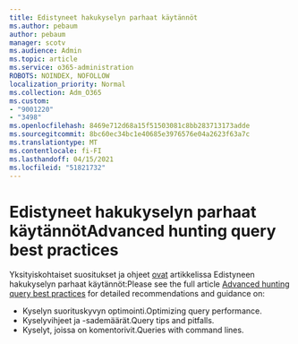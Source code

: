 ```yaml
---
title: Edistyneet hakukyselyn parhaat käytännöt
ms.author: pebaum
author: pebaum
manager: scotv
ms.audience: Admin
ms.topic: article
ms.service: o365-administration
ROBOTS: NOINDEX, NOFOLLOW
localization_priority: Normal
ms.collection: Adm_O365
ms.custom:
- "9001220"
- "3498"
ms.openlocfilehash: 8469e712d68a15f51503081c8bb283713173adde
ms.sourcegitcommit: 8bc60ec34bc1e40685e3976576e04a2623f63a7c
ms.translationtype: MT
ms.contentlocale: fi-FI
ms.lasthandoff: 04/15/2021
ms.locfileid: "51821732"
---
```

# <a name="advanced-hunting-query-best-practices"></a><span data-ttu-id="44b3d-102">Edistyneet hakukyselyn parhaat käytännöt</span><span class="sxs-lookup"><span data-stu-id="44b3d-102">Advanced hunting query best practices</span></span>

<span data-ttu-id="44b3d-103">Yksityiskohtaiset suositukset ja ohjeet [ovat](https://docs.microsoft.com/windows/security/threat-protection/microsoft-defender-atp/advanced-hunting-best-practices#optimize-query-performance) artikkelissa Edistyneen hakukyselyn parhaat käytännöt:</span><span class="sxs-lookup"><span data-stu-id="44b3d-103">Please see the full article [Advanced hunting query best practices](https://docs.microsoft.com/windows/security/threat-protection/microsoft-defender-atp/advanced-hunting-best-practices#optimize-query-performance) for detailed recommendations and guidance on:</span></span>
- <span data-ttu-id="44b3d-104">Kyselyn suorituskyvyn optimointi.</span><span class="sxs-lookup"><span data-stu-id="44b3d-104">Optimizing query performance.</span></span>
- <span data-ttu-id="44b3d-105">Kyselyvihjeet ja -sademäärät.</span><span class="sxs-lookup"><span data-stu-id="44b3d-105">Query tips and pitfalls.</span></span>
- <span data-ttu-id="44b3d-106">Kyselyt, joissa on komentorivit.</span><span class="sxs-lookup"><span data-stu-id="44b3d-106">Queries with command lines.</span></span>


